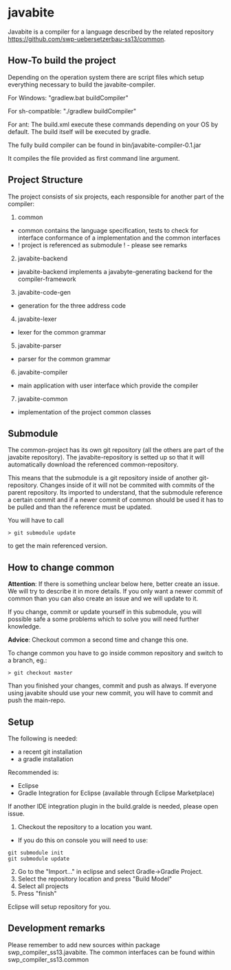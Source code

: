 javabite
========
Javabite is a compiler for a language described by the related repository 
<https://github.com/swp-uebersetzerbau-ss13/common>.

## How-To build the project
Depending on the operation system there are script files which setup everything necessary
to build the javabite-compiler.

For Windows: 
	"gradlew.bat buildCompiler"

For sh-compatible: 
	"./gradlew buildCompiler"

For ant: 
	The build.xml execute these commands depending on your OS by default.
	The build itself will be executed by gradle. 

The fully build compiler can be found in bin/javabite-compiler-0.1.jar

It compiles the file provided as first command line argument.

## Project Structure
The project consists of six projects, each responsible for another part of the compiler:

1. common
 * common contains the language specification, tests to check for interface conformance 
 of a implementation and the common interfaces
 * ! project is referenced as submodule ! - please see remarks 
2. javabite-backend
 * javabite-backend implements a javabyte-generating backend for the compiler-framework
3. javabite-code-gen
 * generation for the three address code
4. javabite-lexer
 * lexer for the common grammar
5. javabite-parser
 * parser for the common grammar
6. javabite-compiler
 * main application with user interface which provide the compiler
7. javabite-common
 * implementation of the project common classes
 
## Submodule
The common-project has its own git repository (all the others are part of the javabite 
repository). The javabite-repository is setted up so that it will automatically download 
the referenced common-repository.

This means that the submodule is a git repository inside of another git-repository. 
Changes inside of it will not be commited with commits of the parent repository.
Its imported to understand, that the submodule reference a certain commit and if 
a newer commit of common should be used it has to be pulled and than the reference
must be updated.

You will have to call 
```
> git submodule update
```
to get the main referenced version.


## How to change common
**Attention**: If there is something unclear below here, better create an issue. We will try
to describe it in more details. If you only want a newer commit of common than you can
also create an issue and we will update to it. 

If you change, commit or update yourself in this submodule, you will possible safe a some
problems which to solve you will need further knowledge.

**Advice**: Checkout common a second time and change this one.

To change common you have to go inside common repository and switch to a branch, eg.:

```
> git checkout master
```

Than you finished your changes, commit and push as always. If everyone using javabite
should use your new commit, you will have to commit and push the main-repo.

## Setup

The following is needed: 
* a recent git installation
* a gradle installation

Recommended is:
* Eclipse
* Gradle Integration for Eclipse (available through Eclipse Marketplace)

If another IDE integration plugin in the build.gralde is needed, please open issue.

1. Checkout the repository to a location you want.
 * If you do this on console you will need to use:
 ```
 git submodule init
 git submodule update
 ```
2. Go to the "Import..." in eclipse and select Gradle->Gradle Project.
3. Select the repository location and press "Build Model"
4. Select all projects
5. Press "finish"

Eclipse will setup repository for you.

## Development remarks
Please remember to add new sources within package swp_compiler_ss13.javabite.<project-short-name>
The common interfaces can be found within swp_compiler_ss13.common
